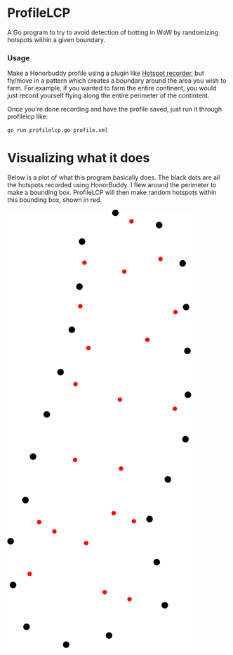 ProfileLCP
==========

A Go program to try to avoid detection of botting in WoW by randomizing hotspots within a given boundary.

### Usage

Make a Honorbuddy profile using a plugin like [Hotspot recorder](http://www.thebuddyforum.com/honorbuddy-forum/plugins/uncataloged/91150-hotspot-recorder-profile-creator-honorbuddy.html), but fly/move in a pattern which creates a boundary around the area you wish to farm. For example, if you wanted to farm the entire continent, you would just record yourself flying along the entire perimeter of the contintent.

Once you're done recording and have the profile saved, just run it through profilelcp like:

    go run profilelcp.go profile.xml

Visualizing what it does
========================

Below is a plot of what this program basically does. The black dots are all the hotspots recorded using HonorBuddy. I flew around the perimeter to make a bounding box. ProfileLCP will then make random hotspots within this bounding box, shown in red.

![ProfileLCP Plot](https://raw.githubusercontent.com/kdar/profilelcp/master/sample/output.png)